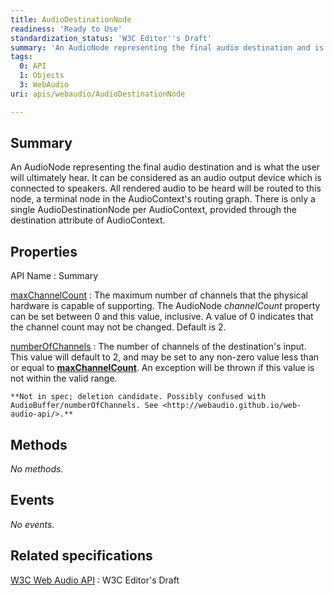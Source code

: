 ```yaml
---
title: AudioDestinationNode
readiness: 'Ready to Use'
standardization_status: 'W3C Editor''s Draft'
summary: 'An AudioNode representing the final audio destination and is what the user will ultimately hear. It can be considered as an audio output device which is connected to speakers. All rendered audio to be heard will be routed to this node, a terminal node in the AudioContext''s routing graph. There is only a single AudioDestinationNode per AudioContext, provided through the destination attribute of AudioContext.'
tags:
  0: API
  1: Objects
  3: WebAudio
uri: apis/webaudio/AudioDestinationNode

---
```

## Summary

An AudioNode representing the final audio destination and is what the user will ultimately hear. It can be considered as an audio output device which is connected to speakers. All rendered audio to be heard will be routed to this node, a terminal node in the AudioContext's routing graph. There is only a single AudioDestinationNode per AudioContext, provided through the destination attribute of AudioContext.

## Properties

API Name
:   Summary

[maxChannelCount](/apis/webaudio/AudioDestinationNode/maxChannelCount)
:   The maximum number of channels that the physical hardware is capable of supporting. The AudioNode *channelCount* property can be set between 0 and this value, inclusive. A value of 0 indicates that the channel count may not be changed. Default is 2.

[numberOfChannels](/apis/webaudio/AudioDestinationNode/numberOfChannels)
:   The number of channels of the destination's input. This value will default to 2, and may be set to any non-zero value less than or equal to [**maxChannelCount**](/apis/webaudio/AudioDestinationNode/maxChannelCount). An exception will be thrown if this value is not within the valid range.

    **Not in spec; deletion candidate. Possibly confused with AudioBuffer/numberOfChannels. See <http://webaudio.github.io/web-audio-api/>.**

## Methods

*No methods.*

## Events

*No events.*

## Related specifications

[W3C Web Audio API](http://webaudio.github.io/web-audio-api/)
:   W3C Editor's Draft
